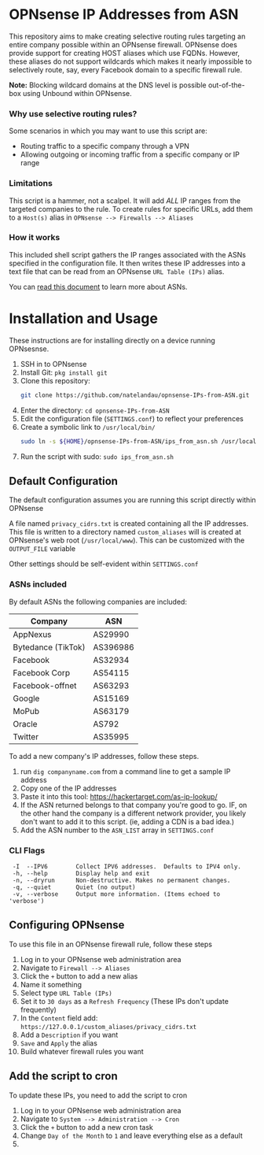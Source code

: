 # OPNsense IP Addresses from ASN

This repository aims to make creating selective routing rules targeting an entire company possible within an OPNsense firewall. OPNsense does provide support for creating HOST aliases which use FQDNs. However, these aliases do not support wildcards which makes it nearly impossible to selectively route, say, every Facebook domain to a specific firewall rule.

**Note:** Blocking wildcard domains at the DNS level is possible out-of-the-box using Unbound within OPNsense.

### Why use selective routing rules?
Some scenarios in which you may want to use this script are:

* Routing traffic to a specific company through a VPN
* Allowing outgoing or incoming traffic from a specific company or IP range

### Limitations
This script is a hammer, not a scalpel.  It will add *ALL* IP ranges from the targeted companies to the rule.  To create rules for specific URLs, add them to a `Host(s)` alias in `OPNsense --> Firewalls --> Aliases`

### How it works
This included shell script gathers the IP ranges associated with the ASNs specified in the configuration file. It then writes these IP addresses into a text file that can be read from an OPNsense `URL Table (IPs)` alias.

You can [read this document](https://www.arin.net/resources/guide/asn/) to learn more about ASNs.

# Installation and Usage
These instructions are for installing directly on a device running OPNsesnse.

1. SSH in to OPNsense
2. Install Git: `pkg install git`
3. Clone this repository:
   ```bash
   git clone https://github.com/natelandau/opnsense-IPs-from-ASN.git
   ```
4. Enter the directory: `cd opnsense-IPs-from-ASN`
5. Edit the configuration file (`SETTINGS.conf`) to reflect your preferences
6. Create a symbolic link to `/usr/local/bin/`
   ```bash
   sudo ln -s ${HOME}/opnsense-IPs-from-ASN/ips_from_asn.sh /usr/local/bin/ips_from_asn.sh
   ```
7. Run the script with sudo: `sudo ips_from_asn.sh`

## Default Configuration
The default configuration assumes you are running this script directly within OPNsense

A file named `privacy_cidrs.txt` is created containing all the IP addresses.  This file is written to a directory named `custom_aliases` will is created at OPNsense's web root (`/usr/local/www`). This can be customized with the `OUTPUT_FILE` variable

Other settings should be self-evident within `SETTINGS.conf`

### ASNs included
By default ASNs the following companies are included:

| Company               | ASN     |
| ---                   | ---     |
| AppNexus              | AS29990 |
| Bytedance (TikTok)    | AS396986 |
| Facebook              | AS32934 |
| Facebook Corp         | AS54115 |
| Facebook-offnet       | AS63293 |
| Google                | AS15169 |
| MoPub                 | AS63179 |
| Oracle                | AS792   |
| Twitter               | AS35995 |

To add a new company's IP addresses, follow these steps.

 1. run `dig companyname.com` from a command line to get a sample IP address
 2. Copy one of the IP addresses
 3. Paste it into this tool: https://hackertarget.com/as-ip-lookup/
 4. If the ASN returned belongs to that company you're good to go. IF, on the other hand the company is a different network provider, you likely don't want to add it to this script. (ie, adding a CDN is a bad idea.)
 5. Add the ASN number to the `ASN_LIST` array in `SETTINGS.conf`

### CLI Flags
```
 -I  --IPV6        Collect IPV6 addresses.  Defaults to IPV4 only.
 -h, --help        Display help and exit
 -n, --dryrun      Non-destructive. Makes no permanent changes.
 -q, --quiet       Quiet (no output)
 -v, --verbose     Output more information. (Items echoed to 'verbose')
 ```

 ## Configuring OPNsense
 To use this file in an OPNsense firewall rule, follow these steps

 1. Log in to your OPNsense web administration area
 2. Navigate to `Firewall --> Aliases`
 3. Click the `+` button to add a new alias
 4. Name it something
 5. Select type `URL Table (IPs)`
 6. Set it to `30 days` as a `Refresh Frequency` (These IPs don't update frequently)
 7. In the `Content` field add: `https://127.0.0.1/custom_aliases/privacy_cidrs.txt`
 8. Add a `Description` if you want
 9. `Save` and `Apply` the alias
 10. Build whatever firewall rules you want

## Add the script to cron
To update these IPs, you need to add the script to cron

1. Log in to your OPNsense web administration area
2. Navigate to `System --> Administration --> Cron`
3. Click the `+` button to add a new cron task
4. Change `Day of the Month` to `1` and leave everything else as a default
5.

